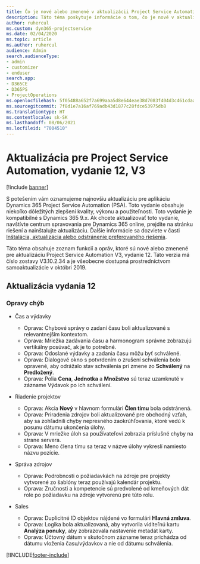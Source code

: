 ```yaml
---
title: Čo je nové alebo zmenené v aktualizácii Project Service Automation, vydanie 12, V3
description: Táto téma poskytuje informácie o tom, čo je nové v aktualizácii Project Service Automation, vydanie 12, V3.
author: ruhercul
ms.custom: dyn365-projectservice
ms.date: 02/04/2020
ms.topic: article
ms.author: ruhercul
audience: Admin
search.audienceType:
- admin
- customizer
- enduser
search.app:
- D365CE
- D365PS
- ProjectOperations
ms.openlocfilehash: 5f05488a652f7a699aaa5d8e644eae38d7083f404d3c461cdaabd1915b1a710a
ms.sourcegitcommit: 7f8d1e7a16af769adb43d1877c28fdce53975db8
ms.translationtype: HT
ms.contentlocale: sk-SK
ms.lasthandoff: 08/06/2021
ms.locfileid: "7004510"
---
```

# <a name="project-service-automation-update-release-12-v3"></a>Aktualizácia pre Project Service Automation, vydanie 12, V3

[!include [banner](../includes/psa-now-project-operations.md)]

S potešením vám oznamujeme najnovšiu aktualizáciu pre aplikáciu Dynamics 365 Project Service Automation (PSA). Toto vydanie obsahuje niekoľko dôležitých zlepšení kvality, výkonu a použiteľnosti. Toto vydanie je kompatibilné s Dynamics 365 9.x. Ak chcete aktualizovať toto vydanie, navštívte centrum spravovania pre Dynamics 365 online, prejdite na stránku riešení a nainštalujte aktualizáciu. Ďalšie informácie sa dozviete v časti [Inštalácia, aktualizácia alebo odstránenie preferovaného riešenia](/power-platform/admin/install-remove-preferred-solution).

Táto téma obsahuje zoznam funkcií a opráv, ktoré sú nové alebo zmenené pre aktualizáciu Project Service Automation V3, vydanie 12. Táto verzia má číslo zostavy V3.10.2.34 a je všeobecne dostupná prostredníctvom samoaktualizácie v októbri 2019.

## <a name="update-release-12"></a>Aktualizácia vydania 12

### <a name="bug-fixes"></a>Opravy chýb

- Čas a výdavky

    - Oprava: Chybové správy o zadaní času boli aktualizované s relevantnejším kontextom.
    - Oprava: Mriežka zadávania času a harmonogram správne zobrazujú vertikálny posúvač, ak je to potrebné.
    - Oprava: Odoslané výdavky a zadania času môžu byť schválené.
    - Oprava: Dialogové okno s potvrdením o zrušení schválenia bolo opravené, aby odrážalo stav schválenia pri zmene zo **Schválený** na **Predložený**.
    - Oprava: Polia **Cena**, **Jednotka** a **Množstvo** sú teraz uzamknuté v zázname Výdavok po ich schválení.

- Riadenie projektov

    - Oprava: Akcia **Nový** v hlavnom formulári **Člen tímu** bola odstránená.
    - Oprava: Priradenia zdrojov boli aktualizované pre obchodný vzťah, aby sa zohľadnili chyby nepresného zaokrúhľovania, ktoré vedú k posunu dátumu ukončenia úlohy.
    - Oprava: V mriežke úloh sa používateľovi zobrazia príslušné chyby na strane servera.
    - Oprava: Meno člena tímu sa teraz v názve úlohy vykreslí namiesto názvu pozície.

- Správa zdrojov

    - Oprava: Podrobnosti o požiadavkách na zdroje pre projekty vytvorené zo šablóny teraz používajú kalendár projektu.
    - Oprava: Zručnosti a kompetencie sú predvolené od kmeňových dát role po požiadavku na zdroje vytvorenú pre túto rolu.

- Sales

    - Oprava: Duplicitné ID objektov nájdené vo formulári **Hlavná zmluva**.
    - Oprava: Logika bola aktualizovaná, aby vytvorila viditeľnú kartu **Analýza ponuky**, aby zobrazovala nastavenie metadát karty.
    - Oprava: Účtovný dátum v skutočnom zázname teraz prichádza od dátumu vloženia času/výdavkov a nie od dátumu schválenia.


[!INCLUDE[footer-include](../includes/footer-banner.md)]
